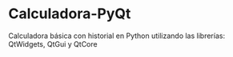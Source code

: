 # Calculadora-PyQt
Calculadora básica con historial en Python utilizando las librerías: QtWidgets, QtGui y QtCore 
